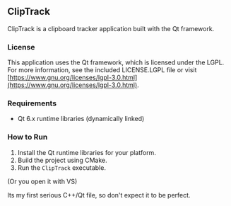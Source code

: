 ## ClipTrack

ClipTrack is a clipboard tracker application built with the Qt framework.

### License
This application uses the Qt framework, which is licensed under the LGPL. For more information, see the included LICENSE.LGPL file or visit [https://www.gnu.org/licenses/lgpl-3.0.html](https://www.gnu.org/licenses/lgpl-3.0.html).

### Requirements
- Qt 6.x runtime libraries (dynamically linked)

### How to Run
1. Install the Qt runtime libraries for your platform.
2. Build the project using CMake.
3. Run the `ClipTrack` executable.

(Or you open it with VS)

Its my first serious C++/Qt file, so don't expect it to be perfect.

